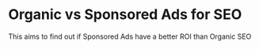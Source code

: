 # Organic vs Sponsored Ads for SEO


This aims to find out if Sponsored Ads have a better ROI than Organic SEO
